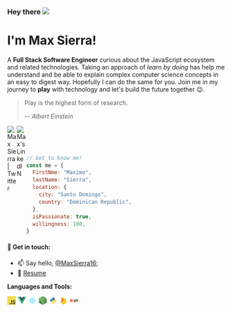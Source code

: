 <!--
**MaxIntellisys/MaxIntellisys** is a ✨ _special_ ✨ repository because its `README.md` (this file) appears on your GitHub profile.

Here are some ideas to get you started:

- 🔭 I’m currently working on ...
- 🌱 I’m currently learning ...
- 👯 I’m looking to collaborate on ...
- 🤔 I’m looking for help with ...
- 💬 Ask me about ...
- 📫 How to reach me: ...
- 😄 Pronouns: ...
- ⚡ Fun fact: ...
-->

### Hey there <img src="https://media.giphy.com/media/hvRJCLFzcasrR4ia7z/giphy.gif" width="25px">
# I'm Max Sierra!
A **Full Stack Software Engineer** curious about the JavaScript ecosystem and related technologies. 
Taking an approach of _learn by doing_ has help me understand and be able to explain complex computer science
concepts in an easy to digest way. Hopefully I can do the same for you. Join me in my journey to **play** with
technology and let's build the future together 😉.
<br />

> Play is the highest form of research.
> 
> -- <cite>Albert Einstein</cite>

<div>
  <a href="https://twitter.com/maxsierra16">
    <img align="left" alt="Max Sierra | Twitter" width="22px" src="https://raw.githubusercontent.com/peterthehan/peterthehan/master/assets/twitter.svg" />
  </a>
  <a href="https://www.linkedin.com/in/maximo-sierra/">
    <img align="left" alt="Max's LinkedIN" width="22px" src="https://raw.githubusercontent.com/peterthehan/peterthehan/master/assets/linkedin.svg" />
  </a>
<div/>
<br/><br/>

```javascript

// Get to know me!
const me = {
  FirstNme: "Maximo",
  lastName: "Sierra",
  location: {
    city: "Santo Domingo",
    country: "Dominican Republic",
  },
  isPassionate: true,
  willingness: 100,
}

```
  
#### 💬 Get in touch:
- 📫 Say hello, [@MaxSierra16](https://twitter.com/maxsierra16);
- 📝 [Resume](https://docs.google.com/document/d/1m2TG5jfxq49ToGck9mkGLSh-KypKpXBsTk9AGgY8SEE/edit?usp=sharing)

**Languages and Tools:**  

<code><img height="20" src="https://raw.githubusercontent.com/github/explore/80688e429a7d4ef2fca1e82350fe8e3517d3494d/topics/javascript/javascript.png"></code>
<code><img height="20" src="https://raw.githubusercontent.com/github/explore/80688e429a7d4ef2fca1e82350fe8e3517d3494d/topics/vue/vue.png"></code>
<code><img height="20" src="https://raw.githubusercontent.com/github/explore/80688e429a7d4ef2fca1e82350fe8e3517d3494d/topics/react/react.png"></code>
<code><img height="20" src="https://raw.githubusercontent.com/github/explore/80688e429a7d4ef2fca1e82350fe8e3517d3494d/topics/nodejs/nodejs.png"></code>
<code><img height="20" src="https://raw.githubusercontent.com/github/explore/80688e429a7d4ef2fca1e82350fe8e3517d3494d/topics/python/python.png"></code>
<code><img height="20" src="https://raw.githubusercontent.com/github/explore/80688e429a7d4ef2fca1e82350fe8e3517d3494d/topics/firebase/firebase.png"></code>
<code><img height="20" src="https://raw.githubusercontent.com/github/explore/80688e429a7d4ef2fca1e82350fe8e3517d3494d/topics/git/git.png"></code>
